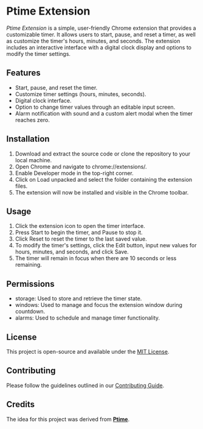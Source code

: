 # Ptime Extension

*Ptime Extension* is a simple, user-friendly Chrome extension that provides a customizable timer. It allows users to start, pause, and reset a timer, as well as customize the timer's hours, minutes, and seconds. The extension includes an interactive interface with a digital clock display and options to modify the timer settings.

## Features

- Start, pause, and reset the timer.
- Customize timer settings (hours, minutes, seconds).
- Digital clock interface.
- Option to change timer values through an editable input screen.
- Alarm notification with sound and a custom alert modal when the timer reaches zero.

## Installation
1. Download and extract the source code or clone the repository to your local machine.
2. Open Chrome and navigate to chrome://extensions/.
3. Enable Developer mode in the top-right corner.
4. Click on Load unpacked and select the folder containing the extension files.
5. The extension will now be installed and visible in the Chrome toolbar.

## Usage
1. Click the extension icon to open the timer interface.
2. Press Start to begin the timer, and Pause to stop it.
3. Click Reset to reset the timer to the last saved value.
4. To modify the timer's settings, click the Edit button, input new values for hours, minutes, and seconds, and click Save.
5. The timer will remain in focus when there are 10 seconds or less remaining.

## Permissions
- storage: Used to store and retrieve the timer state.
- windows: Used to manage and focus the extension window during countdown.
- alarms: Used to schedule and manage timer functionality.

## License

This project is open-source and available under the [MIT License](/LICENSE).

## Contributing

Please follow the guidelines outlined in our [Contributing Guide](/CONTRIBUTING.md).


## Credits 

The idea for this project was derived from **[Ptime](https://github.com/rahidmondal/ptime)**.


